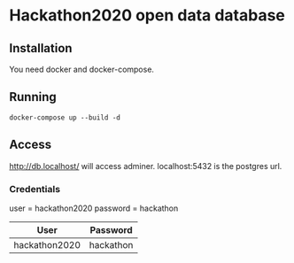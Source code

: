 # Hackathon2020 open data database
## Installation
You need docker and docker-compose.
## Running
`docker-compose up --build -d`
## Access
http://db.localhost/ will access adminer.
localhost:5432 is the postgres url.
### Credentials



user = hackathon2020
password = hackathon

| User          | Password  |
| ------------- | --------- |
| hackathon2020 | hackathon |

